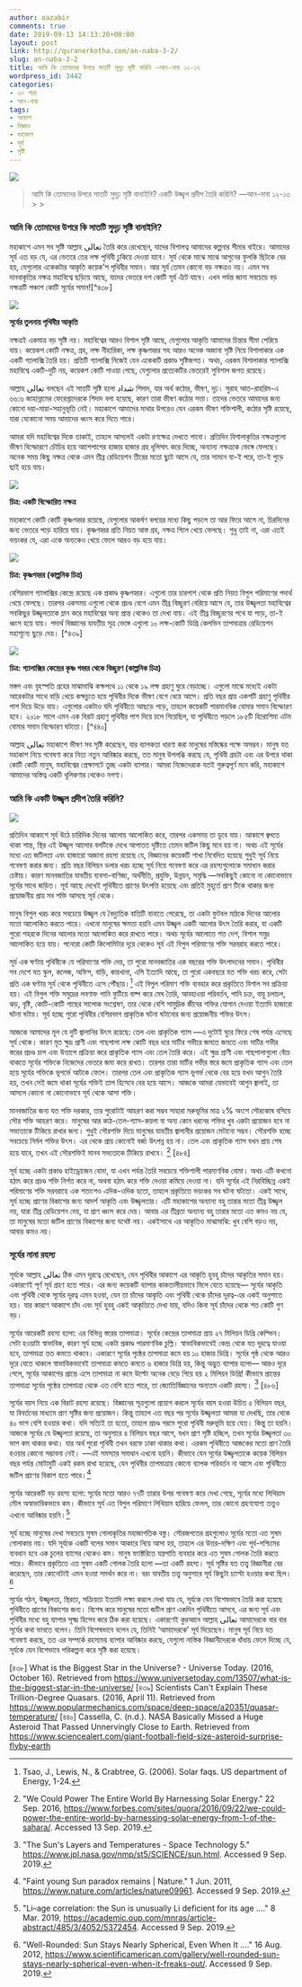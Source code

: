 ```yaml
---
author: oazabir
comments: true
date: 2019-09-13 14:13:20+00:00
layout: post
link: http://quranerkotha.com/an-naba-3-2/
slug: an-naba-3-2
title: আমি কি তোমাদের উপরে সাতটি সুদৃঢ় সৃষ্টি করিনি —আন-নাবা ১২-১৭
wordpress_id: 3442
categories:
- ৩০ পারা
- আন-নাবা
tags:
- আকাশ
- বিজ্ঞান
- মহাকাশ
- সূর্য
- সৃষ্টি
---
```



![](https://quranerkotha.com/wp-content/uploads/2019/09/78-5.png)





<blockquote>আমি কি তোমাদের উপরে সাতটি সুদৃঢ় সৃষ্টি বানাইনি? একটি উজ্জ্বল প্রদীপ তৈরি করিনি? —আন-নাবা ১২-১৩
> 
> </blockquote>







### আমি কি তোমাদের উপরে কি সাতটি সুদৃঢ় সৃষ্টি বানাইনি?







মহাকাশে এমন সব সৃষ্টি আল্লাহ تعالى তৈরি করে রেখেছেন, যাদের বিশালত্ব আমাদের কল্পনার সীমার বাইরে। আমাদের সূর্য এত বড় যে, এর ভেতরে তের লক্ষ পৃথিবী ঢুকিয়ে দেওয়া যাবে। সূর্য থেকে মাঝে মাঝে আগুনের ফুলকি ছিটকে বের হয়, যেগুলোর একেকটার আকৃতি কয়েক’শ পৃথিবীর সমান। আর সূর্য তেমন কোনো বড় নক্ষত্রও নয়। এমন সব দানবাকৃতির নক্ষত্র মহাবিশ্বে ছড়িয়ে আছে, যাদের ভেতরে দশ কোটি সূর্য এঁটে যাবে। এখন পর্যন্ত জানা সবচেয়ে বড় নক্ষত্রটি পঞ্চাশ কোটি সূর্যের সমান![^৪৩৮]





![](https://quranerkotha.com/wp-content/uploads/2019/09/earth-sun-size.jpg)

**সূর্যের তুলনায় পৃথিবীর আকৃতি**





<!-- more -->





নক্ষত্রই একমাত্র বড় সৃষ্টি নয়। মহাবিশ্বের আরও বিশাল সৃষ্টি আছে, যেগুলোর আকৃতি আমাদের চিন্তার সীমা পেরিয়ে যায়। কয়েকশ কোটি নক্ষত্র, গ্রহ, লক্ষ নীহারিকা, লক্ষ কৃষ্ণগহ্বর সহ আরও অনেক অজানা সৃষ্টি নিয়ে বিশালাকার এক একটি গ্যালাক্সি তৈরি হয়। প্রতিটি গ্যালাক্সি নিজেই যেন একেকটি প্রকাণ্ড সৃষ্টিজগত। অথচ, এরকম বিশালাকার গ্যালাক্সি মহাবিশ্বে একটি-দুটি নয়, কয়েকশ কোটি পাওয়া গেছে, যেগুলোর প্রত্যেকটির ভেতরেই সুবিশাল জগত রয়েছে।







আল্লাহ تعالى বলছেন এই সাতটি সৃষ্টি হলো شداد শিদাদ, যার অর্থ কঠোর, ভীষণ, দৃঢ়। সুরাহ আত-রাহরিম-এ ৬৬:৬ জাহান্নামের ফেরেশ্তাদেরকে শিদাদ বলা হয়েছে, কারণ তারা ভীষণ কঠোর সত্তা। তাদের ভেতরে আমাদের জন্য কোনো দয়া-মায়া-সহানুভূতি নেই। মহাকাশে আমাদের মাথার উপরেও যেন এরকম ভীষণ শক্তিশালী, কঠোর সৃষ্টি রয়েছে, যারা যেকোনো সময় আমাদের ধ্বংস করে দিতে পারে।







আমরা যদি মহাবিশ্বের দিকে তাকাই, তাহলে আসলেই একটা রণক্ষেত্র দেখতে পাবো। প্রতিদিন বিশালাকৃতির নক্ষত্রগুলো ভীষণ বিস্ফোরণে চৌচির হয়ে আশেপাশের হাজার হাজার গ্রহ ধূলিসাৎ করে দিচ্ছে, অন্যান্য নক্ষত্রকে ভেঙ্গে ফেলছে। অনেক সময় কিছু নক্ষত্র থেকে এমন তীব্র রেডিয়েশন তীরের মতো ছুটে আসে যে, তার সামনে যা-ই পরে, তা-ই পুড়ে ছাই হয়ে যায়।





![](https://quranerkotha.com/wp-content/uploads/2019/01/star_explosion-1.png)

**চিত্র: একটি বিস্ফোরিত নক্ষত্র**







মহাকাশে কোটি কোটি কৃষ্ণগহ্বর রয়েছে, যেগুলোর আকর্ষণ বলয়ের মধ্যে কিছু পড়লে তা আর ফিরে আসে না, চিরদিনের জন্য ভেতরে পড়ে হারিয়ে যায়। কৃষ্ণগহ্বর প্রতি নিয়ত আস্ত গ্রহ, নক্ষত্র গিলে খেয়ে ফেলছে। শুধু তাই না, এরা এতই ভয়ংকর যে, এরা একে অন্যকেও খেয়ে ফেলে আরও বড় হয়ে যায়।





![](https://quranerkotha.com/wp-content/uploads/2019/01/blackhole.png)

**চিত্র: কৃষ্ণগহ্বর (কাল্পনিক চিত্র)**







বেশিরভাগ গ্যালাক্সির কেন্দ্রে রয়েছে এক প্রকাণ্ড কৃষ্ণগহ্বর। এগুলো তার চারপাশ থেকে প্রতি নিয়ত বিপুল পরিমাণের পদার্থ খেয়ে ফেলছে। তারপর একসময় এগুলো থেকে প্রচণ্ড বেগে এমন তীব্র বিচ্ছুরণ বেরিয়ে আসে যে, তার উজ্জ্বলতা মহাবিশ্বের সবকিছুর উজ্জ্বলতাকে ম্লান করে মহাবিশ্বের অন্য প্রান্ত থেকেও তা দেখা যায়। এই তীব্র বিচ্ছুরণের পথে যা পড়ে, তা-ই ধ্বংস হয়ে যায়। পদার্থ বিজ্ঞানের যাবতীয় সূত্র ভেঙ্গে এগুলো ১০ লক্ষ-কোটি ডিগ্রি কেলভিন তাপমাত্রার রেডিয়েশন মহাশূন্যে ছুড়ে দেয়। [^৪৩৯]





![](https://quranerkotha.com/wp-content/uploads/2019/01/quasar.png)

**চিত্র: গ্যালাক্সির কেন্দ্রের কৃষ্ণ গহ্বর থেকে বিচ্ছুরণ (কাল্পনিক চিত্র)**







মঙ্গল এবং বৃহস্পতি গ্রহের মাঝামাঝি কক্ষপথে ১১ থেকে ১৯ লক্ষ গ্রহাণু ঘুরে বেড়াচ্ছে। এগুলো মাঝে মধ্যেই একটা আরেকটার সাথে বাড়ি খেয়ে কক্ষচ্যুত হয়ে পৃথিবীর দিকে ভীষণ বেগে ধেয়ে আসে। প্রতি বছর প্রায় একশটি গ্রহাণু পৃথিবীর পাশ দিয়ে উড়ে যায়। এগুলোর একটাও যদি পৃথিবীতে আছড়ে পড়ে, তাহলে কয়েকটি পারমানবিক বোমার সমান বিস্ফোরণ হবে। ২০১৮ সালে এমন এক বিরাট গ্রহাণু পৃথিবীর পাশ দিয়ে চলে গিয়েছিল, যা পৃথিবীতে পড়লে ১৮৫টি হিরোশিমা এটম বোমার সমান বিস্ফোরণ ঘটতো। [^৪৪০]







আল্লাহ تعالى মহাকাশে ভীষণ সব সৃষ্টি করেছেন, যার ব্যাপকতা ধারণা করা মানুষের মস্তিষ্কের পক্ষে অসম্ভব। মানুষ যত মহাকাশ নিয়ে গবেষণা করে নিত্য নতুন আবিষ্কার করছে, তত মানুষ উপলব্ধি করছে যে, পৃথিবী গ্রহটা এবং এর উপরে থাকা কোটি কোটি মানুষ, মহাবিশ্বের প্রেক্ষাপটে তুচ্ছ একটা ব্যাপার। আমরা নিজেদেরকে যতই গুরুত্বপূর্ণ মনে করি, মহাকাশে আমাদের অস্তিত্ব একটি ধূলিকণার থেকেও নগণ্য।







### আমি কি একটি উজ্জ্বল প্রদীপ তৈরি করিনি?





![](https://quranerkotha.com/wp-content/uploads/2019/09/78_4.png)





প্রতিদিন আকাশে সূর্য উঠে চারিদিক দিনের আলোয় আলোকিত করে, তারপর একসময় তা ডুবে যায়। আকাশে জ্বলতে থাকা শান্ত, স্থির এই উজ্জ্বল আলোর বলটিকে দেখে আপাতত দৃষ্টিতে তেমন জটিল কিছু মনে হয় না। অথচ এই সূর্যের মধ্যে এত জটিলতা এবং হাজারো অজানা রহস্য রয়েছে যে, বিজ্ঞানের কয়েকটি শাখা নিবেদিত হয়েছে শুধুই সূর্য নিয়ে গবেষণা করার জন্য। প্রতি বছর বিলিয়ন ডলার খরচ হচ্ছে সূর্য নিয়ে গবেষণা করে এর রহস্যগুলোকে সমাধান করার চেষ্টায়। কারণ মানবজাতির যাবতীয় ব্যবসা-বাণিজ্য, অর্থনীতি, প্রযুক্তি, উন্নয়ন, সমৃদ্ধি —সবকিছুই কোনো না কোনোভাবে সূর্যের সাথে জড়িত। সূর্য আছে দেখেই পৃথিবীতে প্রাণের উৎপত্তি হয়েছে এবং প্রতিই মুহূর্তে প্রাণ টিকে থাকার জন্য প্রয়োজনীয় প্রায় সব শক্তি আসছে সূর্য থেকে।







মানুষ বিপুল খরচ করে সবচেয়ে উজ্জ্বল যে বৈদ্যুতিক বাতিটি বানাতে পেরেছে, তা একটা ফুটবল মাঠকে দিনের আলোর মতো আলোকিত করতে পারে। এখনো মানুষের ক্ষমতা হয়নি এমন উজ্জ্বল একটি আলোর উৎস তৈরি করার, যা একটি পুরো শহরকে দিনের আলোর মতো আলোকিত করে রাখতে পারে। অথচ সূর্যের আলোতে শত দেশ, বিশাল সমুদ্র আলোকিত হয়ে যায়। পনেরো কোটি কিলোমিটার দূরে থেকেও সূর্য এই বিপুল পরিমাণের শক্তি সরবরাহ করতে পারে।







সূর্য এক ঘণ্টায় পৃথিবীকে যে পরিমাণের শক্তি দেয়, তা পুরো মানবজাতির এক বছরের শক্তি উৎপাদনের সমান। পৃথিবীর সব দেশে যত স্কুল, কলেজ, অফিস, বাড়ি, কারখানা, এসি ইত্যাদি আছে, তা পুরো একবছরে যত শক্তি খরচ করে, সেটা প্রতি এক ঘণ্টায় সূর্য থেকে পৃথিবীতে এসে পৌঁছায়।[^৪৮২] এই বিপুল পরিমাণ শক্তি ব্যবহার করে প্রকৃতিতে বিশাল সব প্রক্রিয়া হয়। এই বিপুল শক্তি সমুদ্রের লবণাক্ত পানি ফুটিয়ে বাষ্প করে মেঘ তৈরি, আবহাওয়া পরিবর্তন, পানি চক্র, বায়ু চলাচল, ঝড়, বৃষ্টি, কোটি-কোটি গাছের সালোক সংশ্লেষণ, তার থেকে বেশি সামুদ্রিক জীবের শক্তির যোগান দেওয়া ইত্যাদি হাজারো ঘটনা ঘটায়। সূর্য হচ্ছে পুরো পৃথিবীর বেশিরভাগ প্রাকৃতিক ঘটনা ঘটানোর জন্য প্রয়োজনীয় শক্তির উৎস।







আজকে আমাদের মূল যে দুটি জ্বালানির উৎস রয়েছে: তেল এবং প্রাকৃতিক গ্যাস —এ দুটোই ঘুরে ফিরে শেষ পর্যন্ত এসেছে সূর্য থেকে। কারণ মৃত ক্ষুদ্র প্রাণী এবং গাছপালা লক্ষ কোটি বছর ধরে মাটির গভীরে জমতে জমতে এবং মাটির গভীর স্তরের প্রচণ্ড চাপ এবং উত্তাপে প্রক্রিয়া করে প্রাকৃতিক গ্যাস এবং তেল তৈরি করে। এই ক্ষুদ্র প্রাণী এবং গাছপালাগুলো বেঁচে থাকতে সূর্যের শক্তিকে নিজেদের ভেতরে জমা করে রাখত। তারপর তারা মাটির গভীর স্তরে জমে প্রাকৃতিক গ্যাস এবং তেল হয়ে সূর্যের শক্তিকে ভূগর্ভে আটকে ফেলে। তারপর তেল এবং প্রাকৃতিক গ্যাস ভূগর্ভ থেকে বের হয়ে যখন আগুন তৈরি হয়, তখন সেই জমে থাকা সূর্যের শক্তিই তাপ হিসেবে বের হয়ে আসে। আজকে আমরা যেভাবেই আগুন জ্বালাই, তা আসলে কোনো না কোনোভাবে সূর্য থেকে আসা শক্তি।







মানবজাতির জন্য যত শক্তি দরকার, তার পুরোটাই আহরণ করা সম্ভব সাহারা মরুভূমির মাত্র ২% অংশে সৌরকোষ বসিয়ে সৌর শক্তি আহরণ করে।  মানুষের আর কাঠ-তেল-গ্যাস-কয়লা বা অন্য কোন ধরনের শক্তির খুব একটা প্রয়োজন হবে না সভ্যতাকে টিকিয়ে রাখার জন্য। শুধুই সৌরশক্তি দিয়ে মানুষের যাবতীয় জ্বালানীর প্রয়োজন মেটানো সম্ভব। সৌরশক্তি হচ্ছে সবচেয়ে নির্মল শক্তির উৎস। এর থেকে প্রায় কোনোই বর্জ্য উৎপন্ন হয় না। তেল এবং প্রাকৃতিক গ্যাস যখন প্রায় শেষ হয়ে যাবে, তখন এই সৌরশক্তিই মানব সভ্যতাকে টিকিয়ে রাখবে। [^৪৮৩] [৪৮৪] 







সূর্য হচ্ছে একটা প্রকাণ্ড হাইড্রোজেন বোমা, যা এখন পর্যন্ত তৈরি সবচেয়ে শক্তিশালী পারমাণবিক বোমা। অথচ এটি কখনো হঠাৎ করে প্রচণ্ড শক্তি নির্গত করে না, অথবা হঠাৎ করে শক্তি দেওয়া কমিয়ে দেওয়া না। যদি সূর্যের এই নিরবিচ্ছিন্ন একই পরিমাণের শক্তি সরবরাহে এক শতাংশও এদিক-ওদিক হতো, তাহলে প্রকৃতিতে ভয়ংকর সব ঘটনা ঘটতো। একই সাথে, সূর্য হচ্ছে প্রাণের বিকাশের জন্য আদর্শ আকৃতি এবং উজ্জ্বলতার। এটি মহাকাশের অন্যান্য বহু তারার মতো তীব্র উজ্জ্বল নয়, যারা তীব্র রেডিয়েশন দেয়, যা প্রাণ ধ্বংস করে দেয়। আবার এর তীব্রতা অন্যান্য বহু তারার মতো এত কমও নয় যে, তা মানুষের মতো জটিল প্রাণের বিকাশের জন্য যথেষ্ট নয়। একইসাথে এর আকৃতিও মাঝামাঝি: খুব বেশি বড়ও নয়, আবার কমও নয়।







### সূর্যের নানা রহস্য







সূর্যকে আল্লাহ تعالى ঠিক এমন দূরত্বে রেখেছেন, যেন পৃথিবীর আকাশে এর আকৃতি হুবহু চাঁদের আকৃতির সমান হয়। একারণেই পূর্ণ সূর্য গ্রহণ হতে পারে। এর জন্য কয়েকটি ব্যাপার কাকতালীয়ভাবে মিলে যেতে হয়েছে— সূর্যের আকৃতি এবং পৃথিবী থেকে সূর্যের দূরত্ব এমন হওয়া, যেন তা চাঁদের আকৃতি এবং পৃথিবী থেকে চাঁদের দূরত্ব-এর একই অনুপাতে হয়। যার কারণে আকাশে চাঁদ এবং সূর্য হুবহু একই আকৃতিতে দেখা যায়, যদিও কিনা সূর্য চাঁদের থেকে শত কোটি গুণ বড়।







সূর্যের আরেকটি রহস্য হলো: এর বিভিন্ন স্তরের তাপমাত্রা। সূর্যের কেন্দ্রের তাপমাত্রা প্রায় ২৭ মিলিয়ন ডিগ্রি কেল্ভিন। সেটা হওয়াটা স্বাভাবিক, কারণ সূর্য হচ্ছে একটা প্রকাণ্ড পারমাণবিক চুল্লি। স্বাভাবিকভাবেই কেন্দ্র থেকে যত দূরত্বে যাওয়া হবে, তাপমাত্রা তত কমতে থাকবে। একারণে সূর্যের পৃষ্ঠের তাপমাত্রা কমে হয় ১০ হাজার ডিগ্রি। সূর্যের পৃষ্ঠ থেকে আরও দূরে যেতে থাকলে স্বাভাবিকভাবেই তাপমাত্রা কমতে কমতে ৬ হাজার ডিগ্রি হয়, কিন্তু অদ্ভুত ব্যাপার হলো— আরও দূরে গেলে, সূর্যের আকাশের প্রান্তে এসে তাপমাত্রা না কমে উল্টো অনেক বেড়ে গিয়ে হয় ২ মিলিয়ন ডিগ্রি! কীভাবে প্রান্তের তাপমাত্রা সূর্যের পৃষ্ঠের তাপমাত্রা থেকে এত বেশি হতে পারে, তা জ্যোতির্বিজ্ঞানের অন্যতম একটি রহস্য। [^৪৮৫] [৪৮৬]







সূর্যের বয়স নিয়ে এক বিরাট রহস্য রয়েছে। বিজ্ঞানের সূত্রগুলো প্রয়োগ করলে সূর্যের বয়স হওয়া উচিত ৫ বিলিয়ন বছর, যা বিবর্তনের মাধ্যমে প্রাণ সৃষ্টির জন্য প্রয়োজন। কিন্তু তাহলে এত বছর পর সূর্যের উজ্জ্বলতা আমরা যা দেখছি, তার থেকে ৪০ ভাগ বেশি হওয়ার কথা। যদি সত্যিই তা হতো, তাহলে প্রচণ্ড গরমে পুরো পৃথিবী মরুভূমি হয়ে যেত। কিন্তু তা হয়নি। আজকে সূর্যের যে উজ্জ্বলতা রয়েছে, তা অনুসারে ৪ বিলিয়ন বছর আগে, যখন প্রাণ সৃষ্টি হচ্ছিল, তখন সূর্যের উজ্জ্বলতা ৩০ ভাগ কম থাকার কথা। যার অর্থ পুরো পৃথিবী তখন বরফে ঢাকা থাকার কথা। এরকম পৃথিবীতে আজকের মতো প্রাণ তৈরি হওয়ার কোনো সম্ভাবনা নেই। —এই সমস্যার সমাধান এখনো হয়নি। কীভাবে যেন সূর্যের উজ্জ্বলতাকে কয়েক বিলিয়ন বছর পর্যন্ত মোটামুটি একই রকম রাখা হয়েছে, যেন পৃথিবীর তাপমাত্রায় কোনো ব্যাপক পরিবর্তন না আসে এবং পৃথিবীতে জটিল প্রাণের বিকাশ হতে পারে।[^৪৮৭]







সূর্যের আরেকটি বড় রহস্য হলো: সূর্যের মতো আরও ৭৭টি তারার উপর গবেষণা করে দেখা গেছে, সূর্যের মধ্যে লিথিয়াম মৌল অস্বাভাবিকভাবে কম। কীভাবে সূর্য এত বিপুল পরিমাণে লিথিয়াম হারিয়ে ফেলল, তার কোনো গ্রহণযোগ্য তত্ত্বও এখনো আবিষ্কার হয়নি।[^৪৮৮]







সূর্য হচ্ছে মানুষের দেখা সবচেয়ে সুষম গোলাকৃতির মহাজাগতিক বস্তু। সৌরজগতের গ্রহগুলোও সূর্যের মতো এত সুষম গোলাকার নয়। যদি সূর্যকে একটি বলের সমান আকারে নিয়ে আসা হয়, তাহলে এর উত্তর-দক্ষিণ এবং পূর্ব-পশ্চিমের ব্যবধান হবে এক চুলের ব্যাসের থেকেও কম। মানুষ ফ্যাক্টরিতে যন্ত্রপাতি ব্যবহার করে এত সুষম গোলক তৈরি করতে পারে। কীভাবে প্রকৃতিতে এত সুষম একটি গোলক তৈরি হলো —তা একটি রহস্য। সূর্য সৃষ্টির যত তত্ত্ব বিজ্ঞানীরা বের করেছেন, তার কোনোটাই এমন হওয়া সমর্থন করে না। বরং যাবতীয় তত্ত্ব অনুসারে সূর্য কিছুটা চ্যাপ্টা হওয়ার কথা ছিল। [^৪৮৯]







সূর্যের গঠন, উজ্জ্বলতা, স্থিরতা, সক্রিয়তা ইত্যাদি লক্ষ্য করলে দেখা যায় যে, সূর্যকে যেন বিশেষভাবে তৈরি করা হয়েছে পৃথিবীতে প্রাণের বিকাশের জন্য। বিশেষ করে মানুষের মতো জটিল প্রাণ একদিন পৃথিবীতে আসবে, এর জন্য সূর্য এবং পৃথিবীর মধ্যে বহু ব্যাপার সূক্ষ্ম হিসেব করে ঠিক করা হয়েছে। একারণেই কুরআনে আল্লাহ تعالى আমাদেরকে বার বার সূর্যের কথা ভাবতে বলেন। তিনি বিশেষভাবে বলেন যে, তিনিই ‘আমাদেরকে’ সূর্য দিয়েছেন। মানুষ সূর্য নিয়ে যত গবেষণা করছে, তত এর সম্পর্কে রহস্যময় ব্যাপার আবিষ্কার করছে, যেগুলো নাস্তিক বিজ্ঞানীদেরকে ধাঁধায় ফেলে দিচ্ছে যে, সূর্যকে যেন বিশেভাবে পরিকল্পনা করে সৃষ্টি করা হয়েছে। 






[৪৩৮] What is the Biggest Star in the Universe? - Universe Today. (2016, October 16). Retrieved from https://www.universetoday.com/13507/what-is-the-biggest-star-in-the-universe/
[৪৩৯] Scientists Can't Explain These Trillion-Degree Quasars. (2016, April 11). Retrieved from https://www.popularmechanics.com/space/deep-space/a20351/quasar-temperature/
[৪৪০] Cassella, C. (n.d.). NASA Basically Missed a Huge Asteroid That Passed Unnervingly Close to Earth. Retrieved from https://www.sciencealert.com/giant-football-field-size-asteroid-surprise-flyby-earth

[^৪৮২]: Tsao, J., Lewis, N., & Crabtree, G. (2006). Solar faqs. US department of Energy, 1-24.

[^৪৮৩]: "We Could Power The Entire World By Harnessing Solar Energy." 22 Sep. 2016, https://www.forbes.com/sites/quora/2016/09/22/we-could-power-the-entire-world-by-harnessing-solar-energy-from-1-of-the-sahara/. Accessed 13 Sep. 2019.

[^৪৮৪]: "Should we solar panel the Sahara desert? - BBC News." 30 Dec. 2015, https://www.bbc.co.uk/news/science-environment-34987467. Accessed 13 Sep. 2019.

[^৪৮৫]: "The Sun's Layers and Temperatures - Space Technology 5." https://www.jpl.nasa.gov/nmp/st5/SCIENCE/sun.html. Accessed 9 Sep. 2019.

[^৪৮৬]: "A Cool Solar Mystery - NASA Science Mission Directorate." 20 Feb. 2007, https://science.nasa.gov/science-news/science-at-nasa/2007/20feb_coolmystery. Accessed 13 Sep. 2019.

[^৪৮৭]: "Faint young Sun paradox remains | Nature." 1 Jun. 2011, https://www.nature.com/articles/nature09961. Accessed 9 Sep. 2019.

[^৪৮৮]: "Li–age correlation: the Sun is unusually Li deficient for its age ...." 8 Mar. 2019, https://academic.oup.com/mnras/article-abstract/485/3/4052/5372454. Accessed 9 Sep. 2019.

[^৪৮৯]: "Well-Rounded: Sun Stays Nearly Spherical, Even When It ...." 16 Aug. 2012, https://www.scientificamerican.com/gallery/well-rounded-sun-stays-nearly-spherical-even-when-it-freaks-out/. Accessed 9 Sep. 2019.



